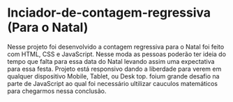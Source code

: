 # Inciador-de-contagem-regressiva (Para o Natal)
Nesse projeto foi desenvolvido a contagem regressiva para o Natal foi feito com HTML, CSS e JavaScript.
Nesse moda as pessoas poderão ter ideia do tempo que falta para essa data do Natal levando assim uma expectativa para essa festa.
Projeto está responsivo dando a liberdade para verem em qualquer dispositivo Mobile, Tablet, ou Desk top.
foium grande desafio na parte de JavaScript ao qual foi necessário ultilizar cauculos matemáticos para chegarmos nessa conclusão.
